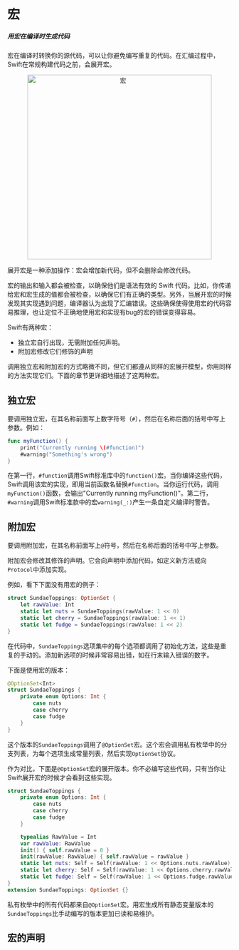 # 宏
##### 用宏在编译时生成代码

宏在编译时转换你的源代码，可以让你避免编写重复的代码。在汇编过程中，Swift在常规构建代码之前，会展开宏。

<p align="center">
<img src="https://docs.swift.org/swift-book/images/org.swift.tspl/macro-expansion@2x.png" alt="宏" width="414"/>
</p>

展开宏是一种添加操作：宏会增加新代码，但不会删除会修改代码。

宏的输出和输入都会被检查，以确保他们是语法有效的 Swift 代码。比如，你传递给宏和宏生成的值都会被检查，以确保它们有正确的类型。另外，当展开宏的时候发现其实现遇到问题，编译器认为出现了汇编错误。这些确保使得使用宏的代码容易推理，也让定位不正确地使用宏和实现有bug的宏的错误变得容易。

Swift有两种宏：
- 独立宏自行出现，无需附加任何声明。
- 附加宏修改它们修饰的声明

调用独立宏和附加宏的方式略微不同，但它们都遵从同样的宏展开模型，你用同样的方法实现它们。下面的章节更详细地描述了这两种宏。

## 独立宏

要调用独立宏，在其名称前面写上数字符号（`#`），然后在名称后面的括号中写上参数。例如：
```swift
func myFunction() {
    print("Currently running \(#function)")
    #warning("Something's wrong")
}
```

在第一行，`#function`调用Swift标准库中的`function()`宏。当你编译这些代码，Swift调用该宏的实现，即用当前函数名替换`#function`。当你运行代码，调用`myFunction()`函数，会输出"Currently running myFunction()"。第二行，`#warning`调用Swift标准款中的宏`warning(_:)`产生一条自定义编译时警告。

## 附加宏

要调用附加宏，在其名称前面写上`@`符号，然后在名称后面的括号中写上参数。

附加宏会修改其修饰的声明。它会向声明中添加代码，如定义新方法或向`Protocol`中添加实现。

例如，看下下面没有用宏的例子：
```swift
struct SundaeToppings: OptionSet {
    let rawValue: Int
    static let nuts = SundaeToppings(rawValue: 1 << 0)
    static let cherry = SundaeToppings(rawValue: 1 << 1)
    static let fudge = SundaeToppings(rawValue: 1 << 2)
}
```

在代码中，`SundaeToppings`选项集中的每个选项都调用了初始化方法，这些是重复的手动的。添加新选项的时候非常容易出错，如在行末输入错误的数字。

下面是使用宏的版本：
```swift
@OptionSet<Int>
struct SundaeToppings {
    private enum Options: Int {
        case nuts
        case cherry
        case fudge
    }
}
```

这个版本的`SundaeToppings`调用了`@OptionSet`宏。这个宏会调用私有枚举中的分支列表，为每个选项生成常量列表，然后实现`OptionSet`协议。

作为对比，下面是`@OptionSet`宏的展开版本。你不必编写这些代码，只有当你让Swift展开宏的时候才会看到这些实现。
```swift
struct SundaeToppings {
    private enum Options: Int {
        case nuts
        case cherry
        case fudge
    }

    typealias RawValue = Int
    var rawValue: RawValue
    init() { self.rawValue = 0 }
    init(rawValue: RawValue) { self.rawValue = rawValue }
    static let nuts: Self = Self(rawValue: 1 << Options.nuts.rawValue)
    static let cherry: Self = Self(rawValue: 1 << Options.cherry.rawValue)
    static let fudge: Self = Self(rawValue: 1 << Options.fudge.rawValue)
}
extension SundaeToppings: OptionSet {}
```

私有枚举中的所有代码都来自`@OptionSet`宏。用宏生成所有静态变量版本的`SundaeToppings`比手动编写的版本更加已读和易维护。

## 宏的声明